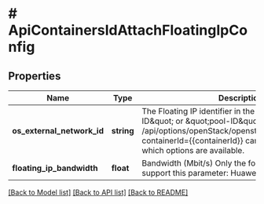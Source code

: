 # # ApiContainersIdAttachFloatingIpConfig

## Properties

Name | Type | Description | Notes
------------ | ------------- | ------------- | -------------
**os_external_network_id** | **string** | The Floating IP identifier in the format: \&quot;ip-ID\&quot; or \&quot;pool-ID\&quot;.  The Options API /api/options/openStack/openstackFloatingIpOptions?containerId&#x3D;{{containerId}} can be used to see which options are available. |
**floating_ip_bandwidth** | **float** | Bandwidth (Mbit/s) Only the following cloud types support this parameter: Huawei, OpenTelekom | [optional]

[[Back to Model list]](../../README.md#models) [[Back to API list]](../../README.md#endpoints) [[Back to README]](../../README.md)
